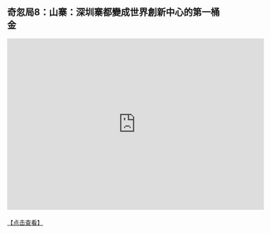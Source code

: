 ## 奇忽局8：山寨：深圳寨都變成世界創新中心的第一桶金

<iframe width="600" height="400" frameborder="0" src="https://www.mindmeister.com/maps/public_map_shell/1810914669/_?width=600&height=400&z=auto&t=TrUf2529Yp&no_logo=1" scrolling="no" style="overflow: hidden; margin-bottom: 5px;">Your browser is not able to display frames. Please visit <a href="https://www.mindmeister.com/1810914669/_?t=TrUf2529Yp" target="_blank">奇忽局：话题仓库</a> on MindMeister.</iframe>

[【点击查看】](https://mm.tt/1810914669?t=TrUf2529Yp)